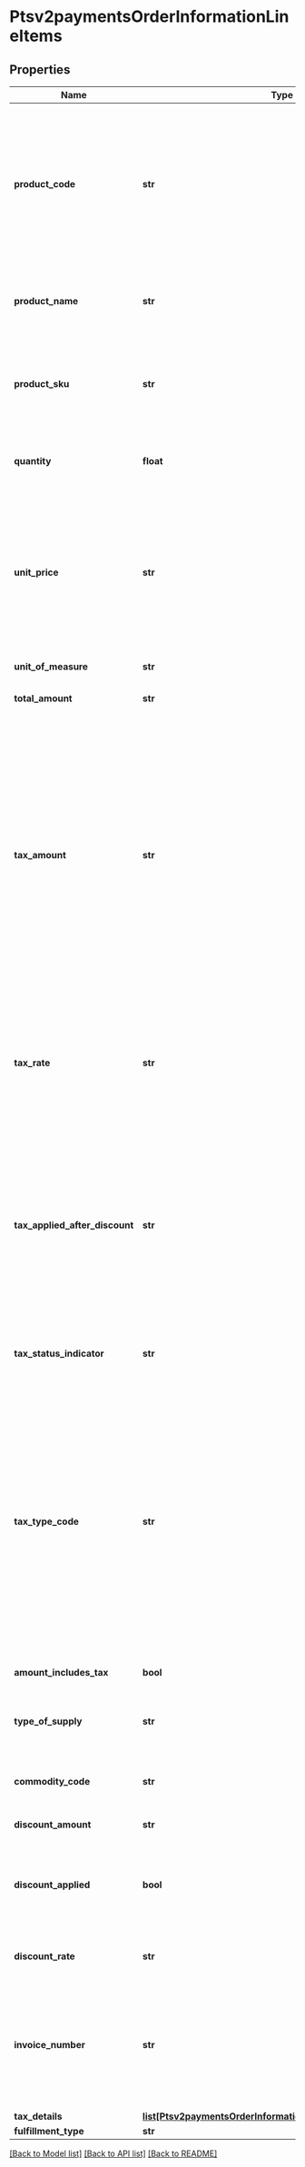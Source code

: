 # Ptsv2paymentsOrderInformationLineItems

## Properties
Name | Type | Description | Notes
------------ | ------------- | ------------- | -------------
**product_code** | **str** | Type of product. This value is used to determine the category that the product is in: electronic, handling, physical, service, or shipping. The default value is **default**.  For a payment, when you set this field to a value other than default or any of the values related to shipping and handling, below fields _quantity_, _productName_, and _productSKU_ are required.  | [optional] 
**product_name** | **str** | For PAYMENT and CAPTURE API, this field is required when above _productCode_ is not **default** or one of the values related to shipping and handling.  | [optional] 
**product_sku** | **str** | Identification code for the product. For PAYMENT and CAPTURE API, this field is required when above _productCode_ is not **default** or one of the values related to shipping and/or handling.  | [optional] 
**quantity** | **float** | For a payment or capture, this field is required when _productCode_ is not **default** or one of the values related to shipping and handling.  | [optional] 
**unit_price** | **str** | Per-item price of the product. This value cannot be negative. You can include a decimal point (.), but you cannot include any other special characters. CyberSource truncates the amount to the correct number of decimal places.  For processor-specific information, see the amount field in [Credit Card Services Using the SCMP API.](http://apps.cybersource.com/library/documentation/dev_guides/CC_Svcs_SCMP_API/html)  | [optional] 
**unit_of_measure** | **str** | Unit of measure, or unit of measure code, for the item.  | [optional] 
**total_amount** | **str** | Total amount for the item. Normally calculated as the unit price x quantity.  | [optional] 
**tax_amount** | **str** | Total tax to apply to the product. This value cannot be negative. The tax amount and the offer amount must be in the same currency. The tax amount field is additive.  The following example uses a two-exponent currency such as USD:   1. You include each line item in your request.  ..- 1st line item has amount&#x3D;10.00, quantity&#x3D;1, and taxAmount&#x3D;0.80  ..- 2nd line item has amount&#x3D;20.00, quantity&#x3D;1, and taxAmount&#x3D;1.60  2. The total amount authorized will be 32.40, not 30.00 with 2.40 of tax included.  This field is frequently used for Level II and Level III transactions.  | [optional] 
**tax_rate** | **str** | Tax rate applied to the item. See \&quot;Numbered Elements,\&quot; page 14.  Visa: Valid range is 0.01 to 0.99 (1% to 99%, with only whole percentage values accepted; values with additional decimal places will be truncated).  Mastercard: Valid range is 0.00001 to 0.99999 (0.001% to 99.999%).  | [optional] 
**tax_applied_after_discount** | **str** | Flag to indicate how you handle discount at the line item level.   - 0: no line level discount provided  - 1: tax was calculated on the post-discount line item total  - 2: tax was calculated on the pre-discount line item total  &#x60;Note&#x60; Visa will inset 0 (zero) if an invalid value is included in this field.  This field relates to the value in the _lineItems[].discountAmount_ field.  | [optional] 
**tax_status_indicator** | **str** | Flag to indicate whether tax is exempted or not included.   - 0: tax not included  - 1: tax included  - 2: transaction is not subject to tax  | [optional] 
**tax_type_code** | **str** | Type of tax being applied to the item. Possible values:  Below values are used by **RBS WorldPay Atlanta**, **FDC Nashville Global**, **Litle**   - 0000: unknown tax type  - 0001: federal/national sales tax  - 0002: state sales tax  - 0003: city sales tax  - 0004: local sales tax  - 0005: municipal sales tax  - 0006: other tax  - 0010: value-added tax  - 0011: goods and services tax  - 0012: provincial sales tax  - 0013: harmonized sales tax  - 0014: Quebec sales tax (QST)  - 0020: room tax  - 0021: occupancy tax  - 0022: energy tax  - Blank: Tax not supported on line item.  | [optional] 
**amount_includes_tax** | **bool** | Flag that indicates whether the tax amount is included in the Line Item Total.  | [optional] 
**type_of_supply** | **str** | Flag to indicate whether the purchase is categorized as goods or services. Possible values:   - 00: goods  - 01: services  | [optional] 
**commodity_code** | **str** | Commodity code or International description code used to classify the item. Contact your acquirer for a list of codes.  | [optional] 
**discount_amount** | **str** | Discount applied to the item. | [optional] 
**discount_applied** | **bool** | Flag that indicates whether the amount is discounted.  If you do not provide a value but you set Discount Amount to a value greater than zero, then CyberSource sets this field to **true**.  | [optional] 
**discount_rate** | **str** | Rate the item is discounted. Maximum of 2 decimal places.  Example 5.25 (&#x3D;5.25%)  | [optional] 
**invoice_number** | **str** | Field to support an invoice number for a transaction. You must specify the number of line items that will include an invoice number. By default, the first line item will include an invoice number field. The invoice number field can be included for up to 10 line items.  | [optional] 
**tax_details** | [**list[Ptsv2paymentsOrderInformationAmountDetailsTaxDetails]**](Ptsv2paymentsOrderInformationAmountDetailsTaxDetails.md) |  | [optional] 
**fulfillment_type** | **str** | TODO | [optional] 

[[Back to Model list]](../README.md#documentation-for-models) [[Back to API list]](../README.md#documentation-for-api-endpoints) [[Back to README]](../README.md)


